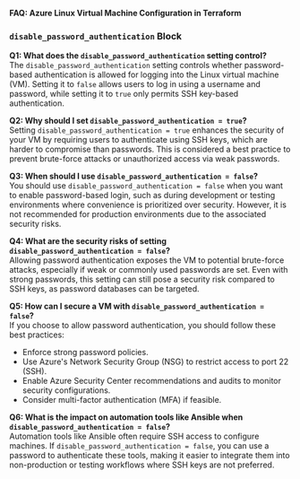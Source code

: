 **FAQ: Azure Linux Virtual Machine Configuration in Terraform**

### `disable_password_authentication` Block

**Q1: What does the `disable_password_authentication` setting control?**  
The `disable_password_authentication` setting controls whether password-based authentication is allowed for logging into the Linux virtual machine (VM). Setting it to `false` allows users to log in using a username and password, while setting it to `true` only permits SSH key-based authentication.

**Q2: Why should I set `disable_password_authentication = true`?**  
Setting `disable_password_authentication = true` enhances the security of your VM by requiring users to authenticate using SSH keys, which are harder to compromise than passwords. This is considered a best practice to prevent brute-force attacks or unauthorized access via weak passwords.

**Q3: When should I use `disable_password_authentication = false`?**  
You should use `disable_password_authentication = false` when you want to enable password-based login, such as during development or testing environments where convenience is prioritized over security. However, it is not recommended for production environments due to the associated security risks.

**Q4: What are the security risks of setting `disable_password_authentication = false`?**  
Allowing password authentication exposes the VM to potential brute-force attacks, especially if weak or commonly used passwords are set. Even with strong passwords, this setting can still pose a security risk compared to SSH keys, as password databases can be targeted.

**Q5: How can I secure a VM with `disable_password_authentication = false`?**  
If you choose to allow password authentication, you should follow these best practices:
- Enforce strong password policies.
- Use Azure's Network Security Group (NSG) to restrict access to port 22 (SSH).
- Enable Azure Security Center recommendations and audits to monitor security configurations.
- Consider multi-factor authentication (MFA) if feasible.

**Q6: What is the impact on automation tools like Ansible when `disable_password_authentication = false`?**  
Automation tools like Ansible often require SSH access to configure machines. If `disable_password_authentication = false`, you can use a password to authenticate these tools, making it easier to integrate them into non-production or testing workflows where SSH keys are not preferred.
